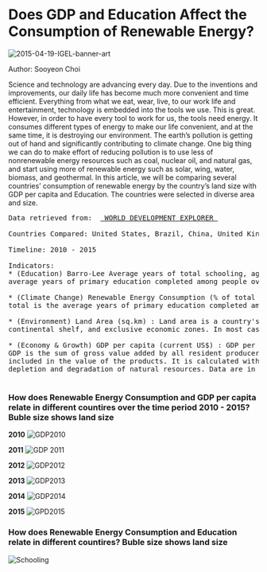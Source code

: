 # **Does GDP and Education Affect the Consumption of Renewable Energy?**

![2015-04-19-IGEL-banner-art](https://user-images.githubusercontent.com/70929605/112764141-45fdd080-8fd5-11eb-9932-b3d4a3c27fbb.jpg)

Author: Sooyeon Choi

Science and technology are advancing every day. Due to the inventions and improvements, our daily life has become much more convenient and time efficient. Everything from what we eat, wear, live, to our work life and entertainment, technology is embedded into the tools we use. This is great. However, in order to have every tool to work for us, the tools need energy. It consumes different types of energy to make our life convenient, and at the same time, it is destroying our environment. The earth’s pollution is getting out of hand and significantly contributing to climate change. One big thing we can do to make effort of reducing pollution is to use less of nonrenewable energy resources such as coal, nuclear oil, and natural gas, and start using more of renewable energy such as solar, wing, water, biomass, and geothermal. In this article, we will be comparing several countries’ consumption of renewable energy by the country’s land size with GDP per capita and Education. The countries were selected in diverse area and size. 

<pre>
Data retrieved from:  <a href=http://www.worlddev.xyz > WORLD DEVELOPMENT EXPLORER </a> </a>

Countries Compared: United States, Brazil, China, United Kingdom, New Zealand, India, Costa Rica, Mexico, Kenya. 

Timeline: 2010 - 2015

Indicators: 
* (Education) Barro-Lee Average years of total schooling, age 15+ total : Average years of primary schooling, 15+, total is the
average years of primary education completed among people over age 15.

* (Climate Change) Renewable Energy Consumption (% of total final energy consumption) : Average years of primary schooling, 15+, 
total is the average years of primary education completed among people over age 15.

* (Environment) Land Area (sq.km) : Land area is a country's total area, excluding area under inland water bodies, national claims to 
continental shelf, and exclusive economic zones. In most cases the definition of inland water bodies includes major rivers and lakes.

* (Economy & Growth) GDP per capita (current US$) : GDP per capita is gross domestic product divided by midyear population. 
GDP is the sum of gross value added by all resident producers in the economy plus any product taxes and minus any subsidies not 
included in the value of the products. It is calculated without making deductions for depreciation of fabricated assets or for
depletion and degradation of natural resources. Data are in current U.S. dollars.

</pre>

### **How does Renewable Energy Consumption and GDP per capita relate in different countires over the time period 2010 - 2015? Buble size shows land size**

**2010**
![GDP2010](https://user-images.githubusercontent.com/70929605/112765063-60d24400-8fd9-11eb-907d-69e1df133f7d.png)

**2011**
![GDP 2011](https://user-images.githubusercontent.com/70929605/112765080-75164100-8fd9-11eb-925d-bf7ce9c8e75b.png)

**2012**
![GDP2012](https://user-images.githubusercontent.com/70929605/112765082-7e071280-8fd9-11eb-84a2-1951c7760871.png)

**2013**
![GDP2013](https://user-images.githubusercontent.com/70929605/112765108-a4c54900-8fd9-11eb-92ff-5f193b2901a5.png)

**2014**
![GDP2014](https://user-images.githubusercontent.com/70929605/112765118-adb61a80-8fd9-11eb-8b32-82a50cbe1ded.png)

**2015**
![GPD2015](https://user-images.githubusercontent.com/70929605/112765125-b3136500-8fd9-11eb-93ca-b91eb8e5f91b.png)


### **How does Renewable Energy Consumption and Education relate in different countires? Buble size shows land size**
![Schooling](https://user-images.githubusercontent.com/70929605/112765145-d4745100-8fd9-11eb-8fd8-860d3e020e53.png)
